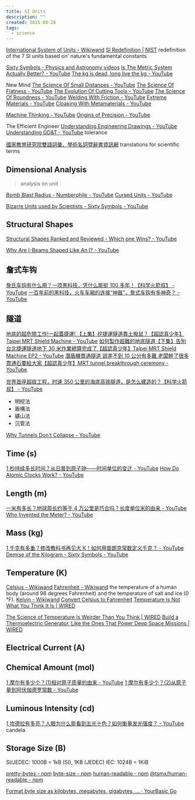 ```yaml
---
title: SI Units
description: ""
created: 2015-08-28
tags:
  - science
---
```


[International System of Units - Wikiwand](http://www.wikiwand.com/en/International_System_of_Units)
[SI Redefinition | NIST](https://www.nist.gov/si-redefinition) redefinition of the 7 SI units based on' nature's fundamental constants

[Sixty Symbols - Physics and Astronomy videos](http://www.sixtysymbols.com/)
[Is The Metric System Actually Better? - YouTube](https://www.youtube.com/watch?v=hid7EJkwDNk)
[The kg is dead, long live the kg - YouTube](https://www.youtube.com/watch?v=c_e1wITe_ig)

New Mind
[The Science Of Small Distances - YouTube](https://www.youtube.com/watch?v=Aw-xbs8ZWxE)
[The Science Of Flatness - YouTube](https://www.youtube.com/watch?v=OWa3F4bKJsE)
[The Evolution Of Cutting Tools - YouTube](https://www.youtube.com/watch?v=YSdho8y4EoA)
[The Science Of Roundness - YouTube](https://www.youtube.com/watch?v=NjbvOTUSqdI)
[Welding With Friction - YouTube](https://www.youtube.com/watch?v=D1NcfXxtKng)
[Extreme Materials - YouTube](https://www.youtube.com/watch?v=3a8uOXIPhNI)
[Cloaking With Metamaterials - YouTube](https://www.youtube.com/watch?v=sweVNjEQj0s)

[Machine Thinking - YouTube](https://www.youtube.com/@machinethinking)
[Origins of Precision - YouTube](https://www.youtube.com/watch?v=gNRnrn5DE58)

The Efficient Engineer
[Understanding Engineering Drawings - YouTube](https://www.youtube.com/watch?v=ht9GwXQMgpo)
[Understanding GD&T - YouTube](https://www.youtube.com/watch?v=G7wnGeR_69k) tolerance

[國家教育研究院雙語詞彙、學術名詞暨辭書資訊網](https://terms.naer.edu.tw/) translations for scientific terms

## Dimensional Analysis

> analysis on unit

[Bomb Blast Radius - Numberphile - YouTube](https://www.youtube.com/watch?v=SUnAvL-ThMs)
[Cursed Units - YouTube](https://www.youtube.com/watch?v=kkfIXUjkYqE)

[Bizarre Units used by Scientists - Sixty Symbols - YouTube](https://www.youtube.com/watch?v=hsEB65Q4kHI)

## Structural Shapes

[Structural Shapes Ranked and Reviewed - Which one Wins? - YouTube](https://www.youtube.com/watch?v=cgLnADEfm6E)

[Why Are I-Beams Shaped Like An I? - YouTube](https://www.youtube.com/watch?v=zSz0kV0BPDY)

## 詹式车钩

[詹氏车钩有什么用？一项黑科技，凭什么能挺 100 多年！【科学火箭叔】 - YouTube](https://www.youtube.com/watch?v=9zXW-MYCJ3Q)
[一百年前的黑科技，火车车厢的连接“神器”，詹式车钩有多神奇？ - YouTube](https://www.youtube.com/watch?v=hT92PTeZj5c)

## 隧道

[地底的超危險工作!一起蓋捷運! 【上集】挖捷運隧道靠土撥鼠？【超認真少年】Taipei MRT Shield Machine - YouTube](https://www.youtube.com/watch?v=G-ulNnxMPeY)
[如何製作超難的地底隧道【下集】告別台北捷運隧道地下 30 米作業總算完成了【超認真少年】Taipei MRT Shield Machine EP2 - YouTube](https://www.youtube.com/watch?v=rkwegidU05k)
[潛盾機貫通隧道 誤差不到 10 公分有多難 老闆幹了很多貫通石要給大家【超認真少年】MRT tunnel breakthrough ceremony - YouTube](https://www.youtube.com/watch?v=SOIRKoo0VmQ)

[世界首座超级工程，时速 350 公里的海底高铁隧道，是怎么建造的？【科学火箭叔】 - YouTube](https://www.youtube.com/watch?v=LEyVt3HN2rE)

- 明挖法
- 盾構法
- 礦山法
- 沉管法

[Why Tunnels Don't Collapse - YouTube](https://www.youtube.com/watch?v=xNDppVTVUss)

## Time (s)

[1 秒持续多长时间？从日晷到原子钟——时间单位的变迁 - YouTube](https://www.youtube.com/watch?v=P5iiuB3YoVU)
[How Do Atomic Clocks Work? - YouTube](https://www.youtube.com/watch?v=l8CI3bs9rvY)

## Length (m)

[一米有多长？地球周长约等于 4 万公里是巧合吗？长度单位米的由来 - YouTube](https://www.youtube.com/watch?v=51v2f2KyZzk)
[Who Invented the Meter? - YouTube](https://www.youtube.com/watch?v=e3eHHwcMVcA)

## Mass (kg)

[1 千克有多重？修改教科书再见大 K！如何用普朗克常数定义千克？ - YouTube](https://www.youtube.com/watch?v=oGj4t22gJPY)
[Demise of the Kilogram - Sixty Symbols - YouTube](https://www.youtube.com/watch?v=1l9gqTzAbXI)

## Temperature (K)

[Celsius - Wikiwand](https://www.wikiwand.com/en/Celsius)
[Fahrenheit - Wikiwand](https://www.wikiwand.com/en/Fahrenheit) the temperature of a human body (around 98 degrees Fahrenheit) and the temperature of salt and ice (0 °F).
[Kelvin - Wikiwand](https://www.wikiwand.com/en/Kelvin)
[Convert Celsius to Fahrenheit](https://www.unitconverters.net/temperature/celsius-to-fahrenheit.htm)
[Temperature Is Not What You Think It Is | WIRED](https://www.wired.com/story/temperature-is-not-what-you-think-it-is/)

[The Science of Temperature Is Weirder Than You Think | WIRED](https://www.wired.com/story/temperature-is-weirder-than-you-think/amp)
[Build a Thermoelectric Generator, Like the Ones That Power Deep Space Missions | WIRED](https://www.wired.com/story/build-a-thermoelectric-generator-like-the-ones-that-power-deep-space-missions/?intcid=inline_amp)

## Electrical Current (A)

## Chemical Amount (mol)

[1 摩尔有多少个？(1)相对原子质量的由来 - YouTube](https://www.youtube.com/watch?v=mETLizmoxTE)
[1 摩尔有多少个？(2)从原子量到阿伏伽德罗常数 - YouTube](https://www.youtube.com/watch?v=C2K7GwtdL6A&t=686s)

## Luminous Intensity (cd)

[1 坎德拉有多亮？人眼为什么能看到五光十色？如何衡量发光强度？ - YouTube](https://www.youtube.com/watch?v=q93igRffczI) candela

## Storage Size (B)

SI/JEDEC: 1000B = 1kB (SI), 1KB (JEDEC)
IEC: 1024B = 1KiB

[pretty-bytes - npm](https://www.npmjs.com/package/pretty-bytes)
[byte-size - npm](https://www.npmjs.com/package/byte-size)
[human-readable - npm](https://www.npmjs.com/package/human-readable)
[@tsmx/human-readable - npm](https://www.npmjs.com/package/@tsmx/human-readable)

[Format byte size as kilobytes, megabytes, gigabytes, ... · YourBasic Go](https://yourbasic.org/golang/formatting-byte-size-to-human-readable-format/)
